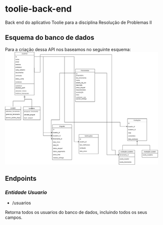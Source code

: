 # toolie-back-end

Back end do aplicativo Toolie para a disciplina Resolução de Problemas II

## Esquema do banco de dados

Para a criação dessa API nos baseamos no seguinte esquema:
![Esquema do banco de dados](esquema-bd.jpeg)

## Endpoints
 
### *Entidade Usuario*

- /usuarios

Retorna todos os usuarios do banco de dados, incluindo todos os seus campos.